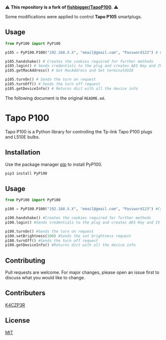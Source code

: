 :warning: **This repository is a fork of [fishbigger/TapoP100](https://github.com/fishbigger/TapoP100).** :warning:

Some modifications were applied to control **Tapo P105** smartplugs.

## Usage

```python
from PyP100 import PyP100

p105 = PyP100.P100("192.168.X.X", "email@gmail.com", "Password123") # Creating a P105 plug object

p105.handshake() # Creates the cookies required for further methods 
p105.login() # Sends credentials to the plug and creates AES Key and IV for further methods
p105.getMacAddress() # Get MacAddress and Set terminalUUID

p105.turnOn() # Sends the turn on request
p105.turnOff() # Sends the turn off request
p105.getDeviceInfo() # Returns dict with all the device info
```

The following document is the original `README.md`.

# Tapo P100
Tapo P100 is a Python library for controlling the Tp-link Tapo P100 plugs and L510E bulbs.

## Installation

Use the package manager [pip](https://pip.pypa.io/en/stable/) to install PyP100.

```bash
pip3 install PyP100
```

## Usage

```python
from PyP100 import PyP100

p100 = PyP100.P100("192.168.X.X", "email@gmail.com", "Password123") #Creating a P100 plug object

p100.handshake() #Creates the cookies required for further methods 
p100.login() #Sends credentials to the plug and creates AES Key and IV for further methods

p100.turnOn() #Sends the turn on request
p100.setBrightness(100) #Sends the set brightness request
p100.turnOff() #Sends the turn off request
p100.getDeviceInfo() #Returns dict with all the device info


```

## Contributing
Pull requests are welcome. For major changes, please open an issue first to discuss what you would like to change.

## Contributers
[K4CZP3R](https://github.com/K4CZP3R)

## License
[MIT](https://choosealicense.com/licenses/mit/)
